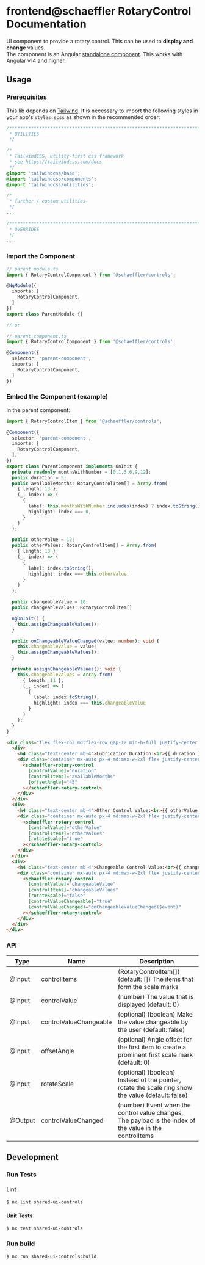# frontend@schaeffler RotaryControl Documentation

UI component to provide a rotary control. This can be used to **display and change** values.  
The component is an Angular [standalone component](https://angular.io/guide/standalone-components). This works with Angular v14 and higher.

## Usage

### Prerequisites

This lib depends on [Tailwind](https://tailwindcss.com/docs). It is necessary to import the following styles in your app's `styles.scss` as shown in the recommended order:

```scss
/***************************************************************************************************
 * UTILITIES
 */

/*
 * TailwindCSS, utility-first css framework
 * see https://tailwindcss.com/docs
 */
@import 'tailwindcss/base';
@import 'tailwindcss/components';
@import 'tailwindcss/utilities';

/*
 * further / custom utilities
 */
...

/***************************************************************************************************
 * OVERRIDES
 */ 
...
```

### Import the Component

```ts
// parent.module.ts
import { RotaryControlComponent } from '@schaeffler/controls';

@NgModule({
  imports: [
    RotaryControlComponent,
  ]
})
export class ParentModule {}

// or

// parent.component.ts
import { RotaryControlComponent } from '@schaeffler/controls';

@Component({
  selector: 'parent-component',
  imports: [
    RotaryControlComponent,
  ]
})
```

### Embed the Component (example)

In the parent component:

```ts
import { RotaryControlItem } from '@schaeffler/controls';

@Component({
  selector: 'parent-component',
  imports: [
    RotaryControlComponent,
  ],
})
export class ParentComponent implements OnInit {
  private readonly monthsWithNumber = [0,1,3,6,9,12];
  public duration = 5;
  public availableMonths: RotaryControlItem[] = Array.from(
    { length: 13 },
    (_, index) => (
      {
        label: this.monthsWithNumber.includes(index) ? index.toString() : '',
        highlight: index === 0,
      }
    )
  );

  public otherValue = 12;
  public otherValues: RotaryControlItem[] = Array.from(
    { length: 13 },
    (_, index) => (
      {
        label: index.toString(),
        highlight: index === this.otherValue,
      }
    )
  );

  public changeableValue = 10;
  public changeableValues: RotaryControlItem[]

  ngOnInit() {
    this.assignChangeableValues();
  }

  public onChangeableValueChanged(value: number): void {
    this.changeableValue = value;
    this.assignChangeableValues();
  }

  private assignChangeableValues(): void {
    this.changeableValues = Array.from(
      { length: 11 },
      (_, index) => (
        {
          label: index.toString(),
          highlight: index === this.changeableValue
        }
      )
    );
  }
}
```

```html
<div class="flex flex-col md:flex-row gap-12 min-h-full justify-center py-4 md:py-8">
  <div>
    <h4 class="text-center mb-4">Lubrication Duration:<br>{{ duration }} months</h4>
    <div class="container mx-auto px-4 md:max-w-2xl flex justify-center">
      <schaeffler-rotary-control
        [controlValue]="duration"
        [controlItems]="availableMonths"
        [offsetAngle]="45"
      ></schaeffler-rotary-control>
    </div>
  </div>
  <div>
    <h4 class="text-center mb-4">Other Control Value:<br>{{ otherValue }}</h4>
    <div class="container mx-auto px-4 md:max-w-2xl flex justify-center">
      <schaeffler-rotary-control
        [controlValue]="otherValue"
        [controlItems]="otherValues"
        [rotateScale]="true"
      ></schaeffler-rotary-control>
    </div>
  </div>
  <div>
    <h4 class="text-center mb-4">Changeable Control Value:<br>{{ changeableValue }}</h4>
    <div class="container mx-auto px-4 md:max-w-2xl flex justify-center">
      <schaeffler-rotary-control
        [controlValue]="changeableValue"
        [controlItems]="changeableValues"
        [rotateScale]="false"
        [controlValueChangeable]="true"
        (controlValueChanged)="onChangeableValueChanged($event)"
      ></schaeffler-rotary-control>
    </div>
  </div>
</div>
```

### API

| Type     | Name                   | Description                                                                                              |
|----------|------------------------|----------------------------------------------------------------------------------------------------------|
| @Input   | controlItems           | (RotaryControlItem[]) (default: []) The items that form the scale marks                                  |
| @Input   | controlValue           | (number) The value that is displayed (default: 0)                                                        |
| @Input   | controlValueChangeable | (optional) (boolean) Make the value changeable by the user (default: false)                              |
| @Input   | offsetAngle            | (optional) Angle offset for the first item to create a prominent first scale mark (default: 0)           |
| @Input   | rotateScale            | (optional) (boolean) Instead of the pointer, rotate the scale ring show the value (default: false)       |
| @Output  | controlValueChanged    | (number) Event when the control value changes. The payload is the index of the value in the controlItems |


## Development

### Run Tests

#### Lint

```shell
$ nx lint shared-ui-controls
```

#### Unit Tests

```shell
$ nx test shared-ui-controls
```

### Run build

```shell
$ nx run shared-ui-controls:build
```

